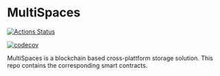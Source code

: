 # MultiSpaces

[![Actions Status](https://github.com/sebastian-kanz/MultiSpaces/workflows/CI/badge.svg)](https://github.com/sebastian-kanz/MultiSpaces/actions)

<!-- ![badge](https://img.shields.io/endpoint?url=https://gist.githubusercontent.com/sebastian-kanz/6b1becf89882397d41d0651c68c1d30f/raw/test.json) -->

[![codecov](https://codecov.io/github/sebastian-kanz/MultiSpaces/branch/master/graph/badge.svg?token=7IP9SQF3U4)](https://codecov.io/github/sebastian-kanz/MultiSpaces)

MultiSpaces is a blockchain based cross-plattform storage solution.
This repo contains the corresponding smart contracts.
